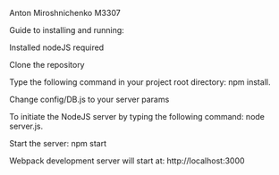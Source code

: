 Anton Miroshnichenko M3307

Guide to installing and running:

Installed nodeJS required

Clone the repository

Type the following command in your project root directory: npm install.

Change config/DB.js to your server params

To initiate the NodeJS server by typing the following command: node server.js.

Start the server: npm start

Webpack development server will start at: http://localhost:3000
